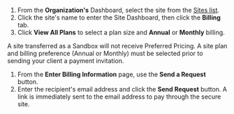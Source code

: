 1. From the **<span class="glyphicons glyphicons-group"></span> Organization's** Dashboard, select the site from the [Sites list](/organizations/#sites).
1. Click the site's name to enter the Site Dashboard, then click the **Billing** tab.
1. Click **View All Plans** to select a plan size and **Annual** or **Monthly** billing.

  <Alert title="Note" type="info">

  A site transferred as a Sandbox will not receive Preferred Pricing. A site plan and billing preference (Annual or Monthly) must be selected prior to sending your client a payment invitation.

  </Alert>

1. From the **Enter Billing Information** page, use the **<span class="glyphicons glyphicons-envelope"></span>Send a Request** button.
1. Enter the recipient's email address and click the **Send Request** button. A link is immediately sent to the email address to pay through the secure site.

